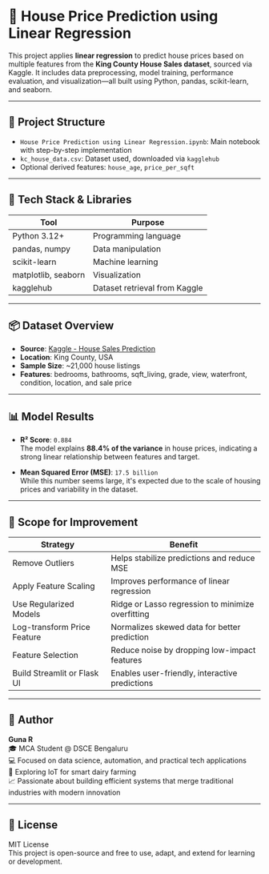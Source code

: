 # 🏡 House Price Prediction using Linear Regression

This project applies **linear regression** to predict house prices based on multiple features from the **King County House Sales dataset**, sourced via Kaggle. It includes data preprocessing, model training, performance evaluation, and visualization—all built using Python, pandas, scikit-learn, and seaborn.

---

## 📁 Project Structure

- `House Price Prediction using Linear Regression.ipynb`: Main notebook with step-by-step implementation
- `kc_house_data.csv`: Dataset used, downloaded via `kagglehub`
- Optional derived features: `house_age`, `price_per_sqft`

---

## 🧰 Tech Stack & Libraries

| Tool            | Purpose                     |
|-----------------|-----------------------------|
| Python 3.12+     | Programming language        |
| pandas, numpy   | Data manipulation            |
| scikit-learn    | Machine learning             |
| matplotlib, seaborn | Visualization            |
| kagglehub       | Dataset retrieval from Kaggle |

---

## 📦 Dataset Overview

- **Source**: [Kaggle - House Sales Prediction](https://www.kaggle.com/datasets/harlfoxem/housesalesprediction)
- **Location**: King County, USA
- **Sample Size**: ~21,000 house listings
- **Features**: bedrooms, bathrooms, sqft_living, grade, view, waterfront, condition, location, and sale price

---


## 📊 Model Results

- **R² Score**: `0.884`  
  The model explains **88.4% of the variance** in house prices, indicating a strong linear relationship between features and target.

- **Mean Squared Error (MSE)**: `17.5 billion`  
  While this number seems large, it's expected due to the scale of housing prices and variability in the dataset.

---

## 🔧 Scope for Improvement

| Strategy                    | Benefit                                           |
|-----------------------------|---------------------------------------------------|
| Remove Outliers             | Helps stabilize predictions and reduce MSE        |
| Apply Feature Scaling       | Improves performance of linear regression         |
| Use Regularized Models      | Ridge or Lasso regression to minimize overfitting |
| Log-transform Price Feature | Normalizes skewed data for better prediction      |
| Feature Selection           | Reduce noise by dropping low-impact features      |
| Build Streamlit or Flask UI | Enables user-friendly, interactive predictions    |

---

## 👤 Author

**Guna R**  
🎓 MCA Student @ DSCE Bengaluru  
💻 Focused on data science, automation, and practical tech applications  
🐄 Exploring IoT for smart dairy farming  
📈 Passionate about building efficient systems that merge traditional industries with modern innovation

---

## 📜 License

MIT License  
This project is open-source and free to use, adapt, and extend for learning or development.

